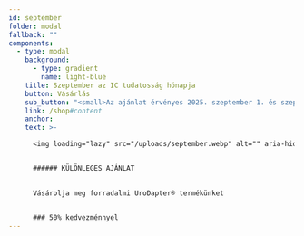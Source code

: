 ```yaml
---
id: september
folder: modal
fallback: ""
components:
  - type: modal
    background:
      - type: gradient
        name: light-blue
    title: Szeptember az IC tudatosság hónapja
    button: Vásárlás
    sub_button: "<small>Az ajánlat érvényes 2025. szeptember 1. és szeptember 30. között</small>"
    link: /shop#content
    anchor: 
    text: >-

      <img loading="lazy" src="/uploads/september.webp" alt="" aria-hidden="true" width="256"/>


      ###### KÜLÖNLEGES AJÁNLAT

      
      Vásárolja meg forradalmi UroDapter® termékünket


      ### 50% kedvezménnyel
---
```

